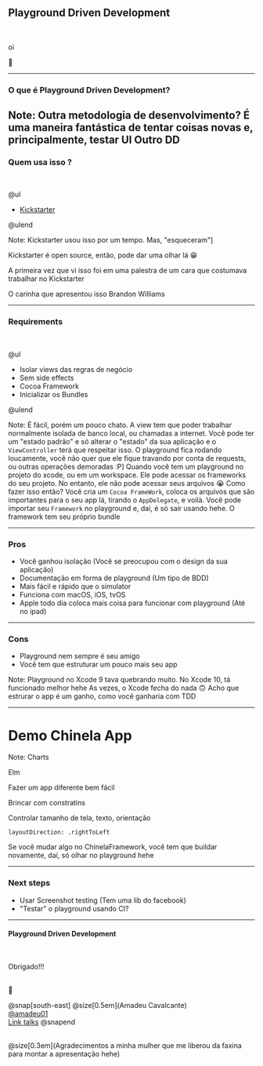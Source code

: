
## Playground Driven Development
<br>


 oi 
<br>
 
 👋 


---

### O que é Playground Driven Development?



Note:
Outra metodologia de desenvolvimento?
É uma maneira fantástica de tentar coisas novas e, principalmente, testar UI
Outro <Alguma coisa>DD
---

### Quem usa isso ?
<br>

@ul

- [Kickstarter](https://www.github.com/kickstarter/ios-oss)

@ulend

Note:
Kickstarter usou isso por um tempo. Mas, "esqueceram"]

Kickstarter é open source, então, pode dar uma olhar lá 😁

A primeira vez que vi isso foi em uma palestra de um cara que costumava trabalhar no Kickstarter

O carinha que apresentou isso Brandon Williams

---

### Requirements
<br>

@ul

- Isolar views das regras de negócio 
- Sem side effects
- Cocoa Framework
- Inicializar os Bundles

@ulend

Note: É fácil, porém um pouco chato. A view tem que poder trabalhar normalmente isolada de banco local, ou chamadas a internet. Você pode ter um "estado padrão" e só alterar o "estado" da sua aplicação e o `ViewController` terá que respeitar isso.
O playground fica rodando loucamente, você não quer que ele fique travando por conta de requests, ou outras operações demoradas :P]
Quando você tem um playground no projeto do xcode, ou em um workspace. Ele pode acessar os frameworks do seu projeto. No entanto, ele não pode acessar seus arquivos 😭 Como fazer isso então? Você cria um `Cocoa FrameWork`, coloca os arquivos que são importantes para o seu app lá, tirando o `AppDelegate`, e voilà. Você pode importar seu `Framework` no playground e, daí, é só sair usando hehe.
O framework tem seu próprio bundle

---

###  Pros

* Você ganhou isolação (Você se preocupou com o design da sua aplicação)
* Documentação em forma de playground (Um tipo de BDD)
* Mais fácil e rápido que o simulator
* Funciona com macOS, iOS, tvOS
* Apple todo dia coloca mais coisa para funcionar com playground (Até no ipad)

---

### Cons

* Playground nem sempre é seu amigo
* Você tem que estruturar um pouco mais seu app

Note:
Playground no Xcode 9 tava quebrando muito. No Xcode 10, tá funcionado melhor hehe
As vezes, o Xcode fecha do nada 🙃
Acho que estrurar o app é um ganho, como você ganharia com TDD

---

# Demo Chinela App

Note:
Charts

Elm

Fazer um app diferente bem fácil

Brincar com constratins

Controlar tamanho de tela, texto, orientação

`layoutDirection: .rightToLeft`

Se você mudar algo no ChinelaFramework, você tem que buildar novamente, daí, só olhar no playground hehe

---

### Next steps

* Usar Screenshot testing (Tem uma lib do facebook)
* "Testar" o playground usando CI?

---

#### Playground Driven Development
<br>

Obrigado!!!  
<br>

👋

@snap[south-east]
@size[0.5em](Amadeu Cavalcante)
<br>
[@amadeu01](https://github.com/amadeu01)
<br>
[Link talks](https://gitpitch.com/amadeu01/talks/playground-driven-development)
@snapend

<br>
@size[0.3em](Agradecimentos a minha mulher que me liberou da faxina para montar a apresentação hehe)
